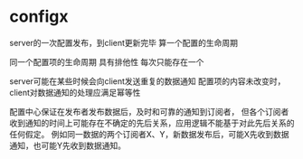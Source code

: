 # configx
server的一次配置发布，到client更新完毕 算一个配置的生命周期

同一个配置项的生命周期 具有排他性 每次只能存在一个


server可能在某些时候会向client发送重复的数据通知 
配置项的内容未改变时，client对数据通知的处理应满足幂等性


配置中心保证在发布者发布数据后，及时和可靠的通知到订阅者，
但各个订阅者收到通知的时间上可能存在不确定的先后关系，应用逻辑不能基于对此先后关系的任何假定。
例如同一数据的两个订阅者X、Y，新数据发布后，可能X先收到数据通知，也可能Y先收到数据通知。